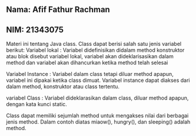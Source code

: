 ## Nama: Afif Fathur Rachman
## NIM: 21343075
Materi ini tentang Java class. Class dapat berisi salah satu jenis variabel berikut:
Variabel lokal : Variabel didefinisikan didalam method konstruktor atau blok disebut variabel lokal, variabel akan dideklarisasikan dalam method dan variabel akan dihancurkan ketika method telah selesai

Variabel Instance : Variabel dalam class tetapi diluar method apapun, variabel ini dipakai ketika class dimuat. Variabel instance dapat diakses dari dalam method, konstruktor atau class tertentu.

variabel Class : Variabel dideklarasikan dalam class, diluar method apapun, dengan kata kunci static.

Class dapat memiliki sejumlah method untuk mengakses nilai dari berbagai jenis method. Dalam contoh diatas miaow(), hungry(), dan sleeping() adalah method.
